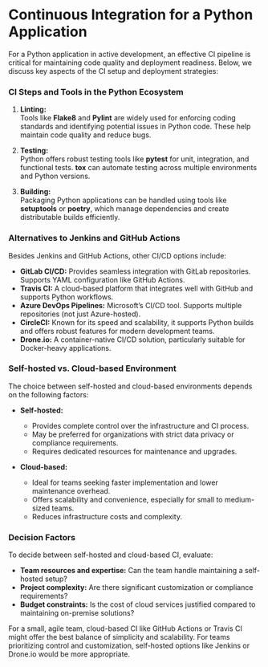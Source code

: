 # Continuous Integration for a Python Application

For a Python application in active development, an effective CI pipeline is critical for maintaining
code quality and deployment readiness. Below, we discuss key aspects of the CI setup and deployment
strategies:

### CI Steps and Tools in the Python Ecosystem

1. **Linting:**  
   Tools like **Flake8** and **Pylint** are widely used for enforcing coding standards and
   identifying potential issues in Python code. These help maintain code quality and reduce bugs.

2. **Testing:**  
   Python offers robust testing tools like **pytest** for unit, integration, and functional tests.
   **tox** can automate testing across multiple environments and Python versions.

3. **Building:**  
   Packaging Python applications can be handled using tools like **setuptools** or **poetry**, which
   manage dependencies and create distributable builds efficiently.

### Alternatives to Jenkins and GitHub Actions

Besides Jenkins and GitHub Actions, other CI/CD options include:

- **GitLab CI/CD:** Provides seamless integration with GitLab repositories. Supports YAML
  configuration like GitHub Actions.
- **Travis CI:** A cloud-based platform that integrates well with GitHub and supports Python
  workflows.
- **Azure DevOps Pipelines:** Microsoft’s CI/CD tool. Supports multiple repositories (not just
  Azure-hosted).
- **CircleCI:** Known for its speed and scalability, it supports Python builds and offers robust
  features for modern development teams.
- **Drone.io:** A container-native CI/CD solution, particularly suitable for Docker-heavy
  applications.

### Self-hosted vs. Cloud-based Environment

The choice between self-hosted and cloud-based environments depends on the following factors:

- **Self-hosted:**

  - Provides complete control over the infrastructure and CI process.
  - May be preferred for organizations with strict data privacy or compliance requirements.
  - Requires dedicated resources for maintenance and upgrades.

- **Cloud-based:**
  - Ideal for teams seeking faster implementation and lower maintenance overhead.
  - Offers scalability and convenience, especially for small to medium-sized teams.
  - Reduces infrastructure costs and complexity.

### Decision Factors

To decide between self-hosted and cloud-based CI, evaluate:

- **Team resources and expertise:** Can the team handle maintaining a self-hosted setup?
- **Project complexity:** Are there significant customization or compliance requirements?
- **Budget constraints:** Is the cost of cloud services justified compared to maintaining on-premise
  solutions?

For a small, agile team, cloud-based CI like GitHub Actions or Travis CI might offer the best
balance of simplicity and scalability. For teams prioritizing control and customization, self-hosted
options like Jenkins or Drone.io would be more appropriate.
